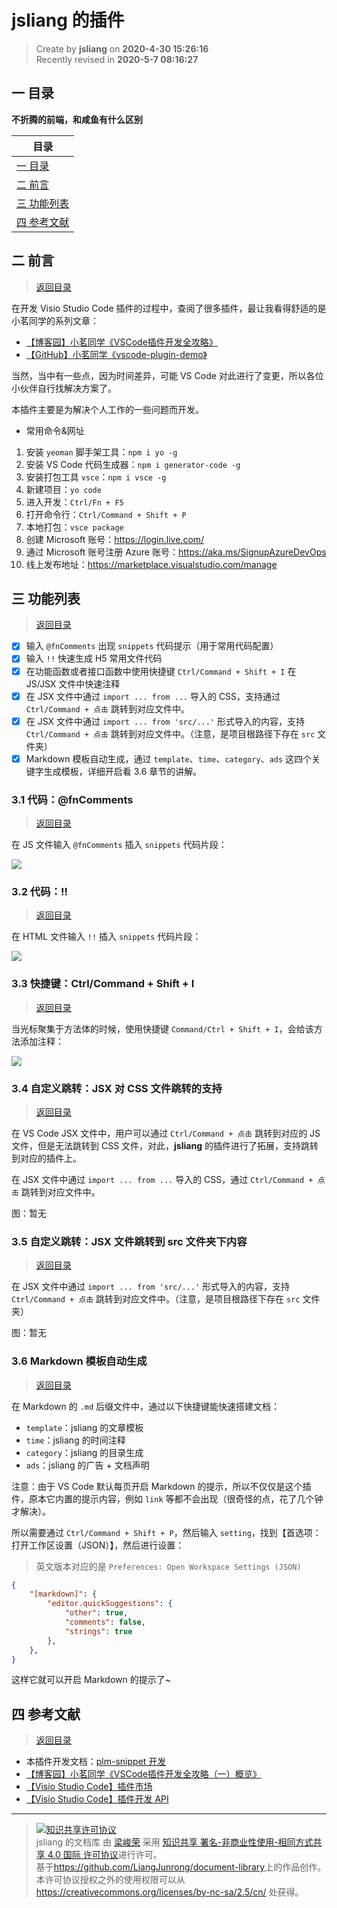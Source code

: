 jsliang 的插件
===

> Create by **jsliang** on **2020-4-30 15:26:16**  
> Recently revised in **2020-5-7 08:16:27**

## <a name="chapter-one" id="chapter-one"></a>一 目录

**不折腾的前端，和咸鱼有什么区别**

| 目录 |
| --- | 
| [一 目录](#chapter-one) | 
| <a name="catalog-chapter-two" id="catalog-chapter-two"></a>[二 前言](#chapter-two) |
| <a name="catalog-chapter-three" id="catalog-chapter-three"></a>[三 功能列表](#chapter-three) |
| <a name="catalog-chapter-four" id="catalog-chapter-four"></a>[四 参考文献](#chapter-four) |

## <a name="chapter-two" id="chapter-two"></a>二 前言

> [返回目录](#chapter-one)

在开发 Visio Studio Code 插件的过程中，查阅了很多插件，最让我看得舒适的是小茗同学的系列文章：

* [【博客园】小茗同学《VSCode插件开发全攻略》](https://www.cnblogs.com/liuxianan/p/vscode-plugin-overview.html)
* [【GitHub】小茗同学《vscode-plugin-demo》](https://github.com/sxei/vscode-plugin-demo)

当然，当中有一些点，因为时间差异，可能 VS Code 对此进行了变更，所以各位小伙伴自行找解决方案了。

本插件主要是为解决个人工作的一些问题而开发。

* 常用命令&网址

1. 安装 `yeoman` 脚手架工具：`npm i yo -g`
2. 安装 VS Code 代码生成器：`npm i generator-code -g`
3. 安装打包工具 `vsce`：`npm i vsce -g`
4. 新建项目：`yo code`
5. 进入开发：`Ctrl/Fn + F5`
6. 打开命令行：`Ctrl/Command + Shift + P`
7. 本地打包：`vsce package`
8. 创建 Microsoft 账号：https://login.live.com/
9. 通过 Microsoft 账号注册 Azure 账号：https://aka.ms/SignupAzureDevOps
10. 线上发布地址：https://marketplace.visualstudio.com/manage

## <a name="chapter-three" id="chapter-three"></a>三 功能列表

> [返回目录](#chapter-one)

* [x] 输入 `@fnComments` 出现 `snippets` 代码提示（用于常用代码配置）
* [x] 输入 `!!` 快速生成 H5 常用文件代码
* [x] 在功能函数或者接口函数中使用快捷键 `Ctrl/Command + Shift + I` 在 JS/JSX 文件中快速注释
* [x] 在 JSX 文件中通过 `import ... from ...` 导入的 CSS，支持通过 `Ctrl/Command + 点击` 跳转到对应文件中。
* [x] 在 JSX 文件中通过 `import ... from 'src/...'` 形式导入的内容，支持 `Ctrl/Command + 点击` 跳转到对应文件中。（注意，是项目根路径下存在 `src` 文件夹）
* [x] Markdown 模板自动生成，通过 `template`、`time`、`category`、`ads` 这四个关键字生成模板，详细开启看 3.6 章节的讲解。

### <a name="chapter-three-one" id="chapter-three-one"></a>3.1 代码：@fnComments

> [返回目录](#chapter-one)

在 JS 文件输入 `@fnComments` 插入 `snippets` 代码片段：

![](https://github.com/LiangJunrong/all-for-one/blob/master/005-VS%20Code%20%E6%8F%92%E4%BB%B6/images/01-fn-snippets.gif?raw=true)

### <a name="chapter-three-two" id="chapter-three-two"></a>3.2 代码：!!

> [返回目录](#chapter-one)

在 HTML 文件输入 `!!` 插入 `snippets` 代码片段：

![](https://github.com/LiangJunrong/all-for-one/blob/master/005-VS%20Code%20%E6%8F%92%E4%BB%B6/images/02-html-snippets.gif?raw=true)

### <a name="chapter-three-three" id="chapter-three-three"></a>3.3 快捷键：Ctrl/Command + Shift + I

> [返回目录](#chapter-one)

当光标聚集于方法体的时候，使用快捷键 `Command/Ctrl + Shift + I`，会给该方法添加注释：

![](https://github.com/LiangJunrong/all-for-one/blob/master/005-VS%20Code%20%E6%8F%92%E4%BB%B6/images/03-fnComment.gif?raw=true)

### <a name="chapter-three-four" id="chapter-three-four"></a>3.4 自定义跳转：JSX 对 CSS 文件跳转的支持

> [返回目录](#chapter-one)

在 VS Code JSX 文件中，用户可以通过 `Ctrl/Command + 点击` 跳转到对应的 JS 文件，但是无法跳转到 CSS 文件，对此，**jsliang** 的插件进行了拓展，支持跳转到对应的插件上。

在 JSX 文件中通过 `import ... from ...` 导入的 CSS，通过 `Ctrl/Command + 点击` 跳转到对应文件中。

图：暂无

### <a name="chapter-three-five" id="chapter-three-five"></a>3.5 自定义跳转：JSX 文件跳转到 src 文件夹下内容

> [返回目录](#chapter-one)

在 JSX 文件中通过 `import ... from 'src/...'` 形式导入的内容，支持 `Ctrl/Command + 点击` 跳转到对应文件中。（注意，是项目根路径下存在 `src` 文件夹）

图：暂无

### <a name="chapter-three-six" id="chapter-three-six"></a>3.6 Markdown 模板自动生成

> [返回目录](#chapter-one)

在 Markdown 的 `.md` 后缀文件中，通过以下快捷键能快速搭建文档：

* `template`：jsliang 的文章模板
* `time`：jsliang 的时间注释
* `category`：jsliang 的目录生成
* `ads`：jsliang 的广告 + 文档声明

注意：由于 VS Code 默认每页开启 Markdown 的提示，所以不仅仅是这个插件，原本它内置的提示内容，例如 `link` 等都不会出现（很奇怪的点，花了几个钟才解决）。

所以需要通过 `Ctrl/Command + Shift + P`，然后输入 `setting`，找到【首选项：打开工作区设置（JSON）】，然后进行设置：

> 英文版本对应的是 `Preferences: Open Workspace Settings (JSON)`

```json
{
	"[markdown]": {
		"editor.quickSuggestions": {
			"other": true,
			"comments": false,
			"strings": true
		},
	},
}
```

这样它就可以开启 Markdown 的提示了~

## <a name="chapter-four" id="chapter-four"></a>四 参考文献

> [返回目录](#chapter-one)

* 本插件开发文档：[plm-snippet 开发](https://github.com/LiangJunrong/document-library/tree/master/other-library/tool/Visio%20Studio%20Code)
* [【博客园】小茗同学《VSCode插件开发全攻略（一）概览》](https://www.cnblogs.com/liuxianan/p/vscode-plugin-overview.html)
* [【Visio Studio Code】插件市场](https://marketplace.visualstudio.com/vscode)
* [【Visio Studio Code】插件开发 API](https://code.visualstudio.com/api)

---

> <a rel="license" href="http://creativecommons.org/licenses/by-nc-sa/4.0/"><img alt="知识共享许可协议" style="border-width:0" src="https://i.creativecommons.org/l/by-nc-sa/4.0/88x31.png" /></a><br /><span xmlns:dct="http://purl.org/dc/terms/" property="dct:title">jsliang 的文档库</span> 由 <a xmlns:cc="http://creativecommons.org/ns#" href="https://github.com/LiangJunrong/document-library" property="cc:attributionName" rel="cc:attributionURL">梁峻荣</a> 采用 <a rel="license" href="http://creativecommons.org/licenses/by-nc-sa/4.0/">知识共享 署名-非商业性使用-相同方式共享 4.0 国际 许可协议</a>进行许可。<br />基于<a xmlns:dct="http://purl.org/dc/terms/" href="https://github.com/LiangJunrong/document-library" rel="dct:source">https://github.com/LiangJunrong/document-library</a>上的作品创作。<br />本许可协议授权之外的使用权限可以从 <a xmlns:cc="http://creativecommons.org/ns#" href="https://creativecommons.org/licenses/by-nc-sa/2.5/cn/" rel="cc:morePermissions">https://creativecommons.org/licenses/by-nc-sa/2.5/cn/</a> 处获得。